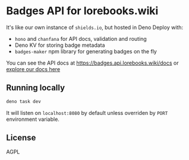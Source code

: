 # Badges API for lorebooks.wiki

It's like our own instance of `shields.io`, but hosted in Deno Deploy with:

* `hono` and `chanfana` for API docs, validation and routing
* Deno KV for storing badge metadata
* `badges-maker` npm library for generating badges on the fly

You can see the API docs at <https://badges.api.lorebooks.wiki/docs> or
[explore our docs here](./docs/)

## Running locally

```bash
deno task dev
```

It will listen on `localhost:8080` by default unless overriden by `PORT`
environment variable.

## License

AGPL
